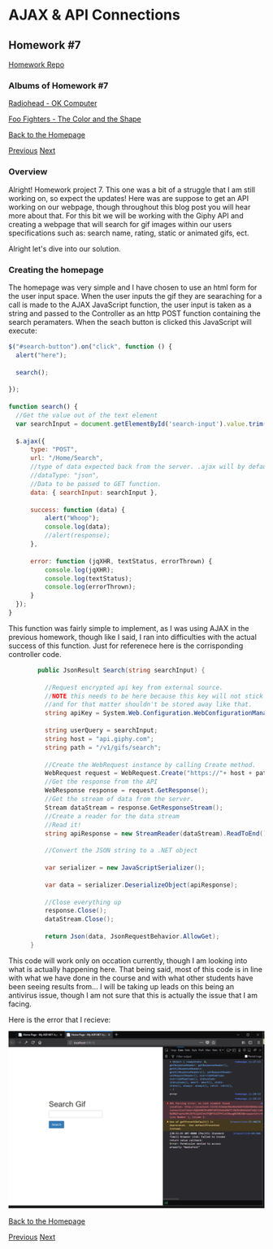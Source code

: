 # AJAX & API Connections

## Homework #7
[Homework Repo](https://github.com/sonicScape211/sonicScape211.github.io/tree/master/460hw/hw7)

### Albums of Homework #7
[Radiohead - OK Computer](https://www.youtube.com/watch?v=fHiGbolFFGw&list=PLJ9uMbcoY6lL3gXQMuPUXhzno112edEJX)

[Foo Fighters - The Color and the Shape](https://www.youtube.com/watch?v=vJlhMLyPIRw&t=1504s)

[Back to the Homepage](../../)

  [Previous](../hw6)
  [Next](../hw8)

### Overview
  
  Alright! Homework project 7. This one was a bit of a struggle that I am still working on, so expect the updates! Here was are suppose to get an API working on our webpage, though throughout this blog post you will hear more about that. For this bit we will be working with the Giphy API and creating a webpage that will search for gif images within our users specifications such as: search name, rating, static or animated gifs, ect.
  
  Alright let's dive into our solution.
  
### Creating the homepage
  
  The homepage was very simple and I have chosen to use an html form for the user input space. When the user inputs the gif they are searaching for a call is made to the AJAX JavaScript function, the user input is taken as a string and passed to the Controller as an http POST function containing the search peramaters. When the seach button is clicked this JavaScript will execute:
  
  ```javascript
  $("#search-button").on("click", function () {
    alert("here");

    search();

});

function search() {
    //Get the value out of the text element
    var searchInput = document.getElementById('search-input').value.trim();
    
    $.ajax({
        type: "POST",
        url: "/Home/Search",
        //type of data expected back from the server. .ajax will by default try and infer but we will just specify here.
        //dataType: "json",
        //Data to be passed to GET function.
        data: { searchInput: searchInput },

        success: function (data) {
            alert("Whoop");
            console.log(data);
            //alert(response);
        },

        error: function (jqXHR, textStatus, errorThrown) {
            console.log(jqXHR);
            console.log(textStatus);
            console.log(errorThrown);
        }
    });
}
  ```
  
  This function was fairly simple to implement, as I was using AJAX in the previous homework, though like I said, I ran into difficulties with the actual success of this function. Just for referenece here is the corrisponding controller code. 
  
  ```csharp
          public JsonResult Search(string searchInput) {

            //Request encrypted api key from external source.
            //NOTE this needs to be here because this key will not stick around in a field
            //and for that matter shouldn't be stored away like that.
            string apiKey = System.Web.Configuration.WebConfigurationManager.AppSettings["GiphyAPIKey"];

            string userQuery = searchInput;
            string host = "api.giphy.com";
            string path = "/v1/gifs/search";
            
            //Create the WebRequest instance by calling Create method.
            WebRequest request = WebRequest.Create("https://"+ host + path + "?q=" + searchInput + "&api_key="+ apiKey + "&limit=1");
            //Get the response from the API
            WebResponse response = request.GetResponse();
            //Get the stream of data from the server.
            Stream dataStream = response.GetResponseStream();
            //Create a reader for the data stream
            //Read it!
            string apiResponse = new StreamReader(dataStream).ReadToEnd();//reader.ReadToEnd();
            
            //Convert the JSON string to a .NET object 
     
            var serializer = new JavaScriptSerializer();

            var data = serializer.DeserializeObject(apiResponse);
            
            //Close everything up
            response.Close();
            dataStream.Close();

            return Json(data, JsonRequestBehavior.AllowGet);
        }
  ```
 
  This code will work only on occation currently, though I am looking into what is actually happening here. That being said, most of this code is in line with what we have done in the course and with what other students have been seeing results from... I will be taking up leads on this being an antivirus issue, though I am not sure that this is actually the issue that I am facing.
  
  Here is the error that I recieve:
  
  ![](ScreenShots/error.PNG)
  
  
  [Back to the Homepage](../../)

  [Previous](../hw6)
  [Next](../hw8)
 
